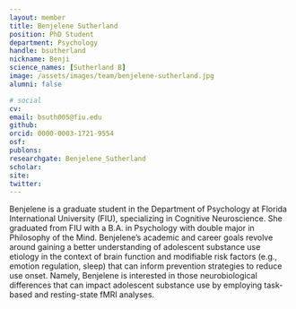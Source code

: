 ```yaml
---
layout: member
title: Benjelene Sutherland
position: PhD Student
department: Psychology
handle: bsutherland
nickname: Benji
science_names: [Sutherland B]
image: /assets/images/team/benjelene-sutherland.jpg
alumni: false

# social
cv:
email: bsuth005@fiu.edu
github:
orcid: 0000-0003-1721-9554
osf:
publons:
researchgate: Benjelene_Sutherland
scholar:
site:
twitter:
---
```

Benjelene is a graduate student in the Department of Psychology at Florida International University (FIU), specializing in Cognitive Neuroscience. She graduated from FIU with a B.A. in Psychology with double major in Philosophy of the Mind. Benjelene’s academic and career goals revolve around gaining a better understanding of adolescent substance use etiology in the context of brain function and modifiable risk factors (e.g., emotion regulation, sleep) that can inform prevention strategies to reduce use onset. Namely, Benjelene is interested in those neurobiological differences that can impact adolescent substance use by employing task-based and resting-state fMRI analyses.
